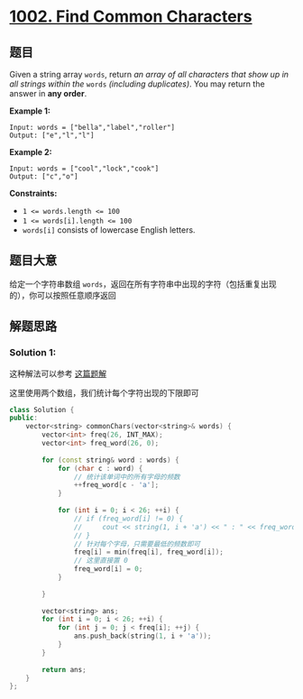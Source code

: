 # [1002. Find Common Characters](https://leetcode.com/problems/find-common-characters/)

## 题目

Given a string array `words`, return *an array of all characters that show up in all strings within the* `words` *(including duplicates)*. You may return the answer in **any order**.

 

**Example 1:**

```
Input: words = ["bella","label","roller"]
Output: ["e","l","l"]
```

**Example 2:**

```
Input: words = ["cool","lock","cook"]
Output: ["c","o"]
```

 

**Constraints:**

- `1 <= words.length <= 100`
- `1 <= words[i].length <= 100`
- `words[i]` consists of lowercase English letters.

## 题目大意

给定一个字符串数组 `words`，返回在所有字符串中出现的字符（包括重复出现的），你可以按照任意顺序返回

## 解题思路


### Solution 1:

这种解法可以参考 [这篇题解](https://books.halfrost.com/leetcode/ChapterFour/1000~1099/1002.Find-Common-Characters/)

这里使用两个数组，我们统计每个字符出现的下限即可


````c++
class Solution {
public:
    vector<string> commonChars(vector<string>& words) {
        vector<int> freq(26, INT_MAX);
        vector<int> freq_word(26, 0);
        
        for (const string& word : words) {
            for (char c : word) {
                // 统计该单词中的所有字母的频数
                ++freq_word[c - 'a'];
            }
            
            for (int i = 0; i < 26; ++i) {
                // if (freq_word[i] != 0) {
                //     cout << string(1, i + 'a') << " : " << freq_word[i] << endl;
                // }
                // 针对每个字母，只需要最低的频数即可
                freq[i] = min(freq[i], freq_word[i]);
                // 这里直接置 0
                freq_word[i] = 0;
            }
            
        } 
        
        vector<string> ans;
        for (int i = 0; i < 26; ++i) {
            for (int j = 0; j < freq[i]; ++j) {
                ans.push_back(string(1, i + 'a'));
            }
        }
        
        return ans;
    }
};
````
